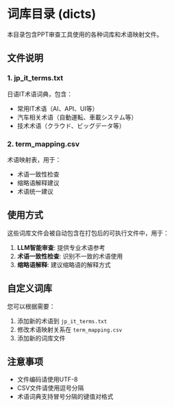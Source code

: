 # 词库目录 (dicts)

本目录包含PPT审查工具使用的各种词库和术语映射文件。

## 文件说明

### 1. jp_it_terms.txt
日语IT术语词典，包含：
- 常用IT术语（AI、API、UI等）
- 汽车相关术语（自動運転、車載システム等）
- 技术术语（クラウド、ビッグデータ等）

### 2. term_mapping.csv
术语映射表，用于：
- 术语一致性检查
- 缩略语解释建议
- 术语统一建议

## 使用方式

这些词库文件会被自动包含在打包后的可执行文件中，用于：
1. **LLM智能审查**: 提供专业术语参考
2. **术语一致性检查**: 识别不一致的术语使用
3. **缩略语解释**: 建议缩略语的解释方式

## 自定义词库

您可以根据需要：
1. 添加新的术语到 `jp_it_terms.txt`
2. 修改术语映射关系在 `term_mapping.csv`
3. 添加新的词库文件

## 注意事项

- 文件编码请使用UTF-8
- CSV文件请使用逗号分隔
- 术语词典支持冒号分隔的键值对格式
